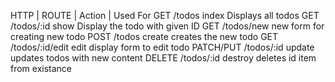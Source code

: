 

HTTP    |        ROUTE      | Action        | Used For
GET            /todos           index           Displays all todos
GET           /todos/:id        show             Display the todo with given ID
GET          /todos/new         new             form for creating new todo
POST            /todos          create          creates the new todo
GET        /todos/:id/edit      edit            display form to edit todo
PATCH/PUT   /todos/:id          update          updates todos with new content
DELETE      /todos/:id          destroy         deletes id item from existance